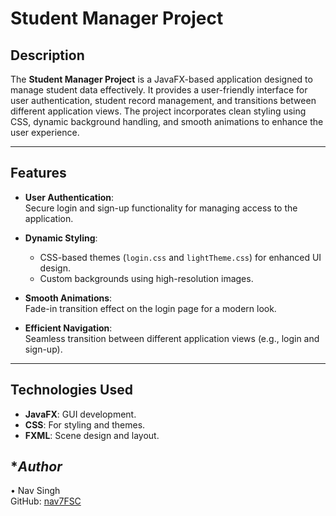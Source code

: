 # **Student Manager Project**

## **Description**
The **Student Manager Project** is a JavaFX-based application designed to manage student data effectively. It provides a user-friendly interface for user authentication, student record management, and transitions between different application views. The project incorporates clean styling using CSS, dynamic background handling, and smooth animations to enhance the user experience.

---

## **Features**
- **User Authentication**:  
  Secure login and sign-up functionality for managing access to the application.

- **Dynamic Styling**:
    - CSS-based themes (`login.css` and `lightTheme.css`) for enhanced UI design.
    - Custom backgrounds using high-resolution images.

- **Smooth Animations**:  
  Fade-in transition effect on the login page for a modern look.

- **Efficient Navigation**:  
  Seamless transition between different application views (e.g., login and sign-up).

---

## **Technologies Used**
- **JavaFX**: GUI development.
- **CSS**: For styling and themes.
- **FXML**: Scene design and layout. 

## **Author*

• Nav Singh  
GitHub: [nav7FSC](https://github.com/nav7FSC)
